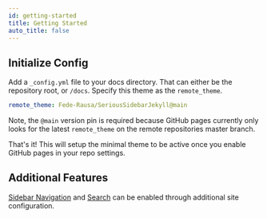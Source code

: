 ```yaml
---
id: getting-started
title: Getting Started
auto_title: false
---
```


## Initialize Config

Add a `_config.yml` file to your docs directory. That can either be the repository root, or `/docs`.
Specify this theme as the `remote_theme`.

```yaml
remote_theme: Fede-Rausa/SeriousSidebarJekyll@main
```

Note, the `@main` version pin is required because GitHub pages currently only looks for the latest
`remote_theme` on the remote repositories master branch.

That's it! This will setup the minimal theme to be active once you enable GitHub pages in your
repo settings.


## Additional Features

[Sidebar Navigation](./customization/sidebar.md) and [Search](./customization/search.md) can be
enabled through additional site configuration.
